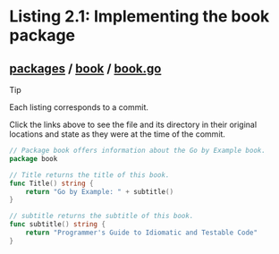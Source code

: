 # Listing 2.1: Implementing the book package

## [packages](https://github.com/inancgumus/gobyexample/blob/9fafbf2d57d479985260f74769e6f5126562d3b5/packages) / [book](https://github.com/inancgumus/gobyexample/blob/9fafbf2d57d479985260f74769e6f5126562d3b5/packages/book) / [book.go](https://github.com/inancgumus/gobyexample/blob/9fafbf2d57d479985260f74769e6f5126562d3b5/packages/book/book.go)

> [!TIP]
> Each listing corresponds to a commit.
>
> Click the links above to see the file and its directory in their original locations and state as they were at the time of the commit.

```go
// Package book offers information about the Go by Example book.
package book

// Title returns the title of this book.
func Title() string {
	return "Go by Example: " + subtitle()
}

// subtitle returns the subtitle of this book.
func subtitle() string {
	return "Programmer's Guide to Idiomatic and Testable Code"
}
```


